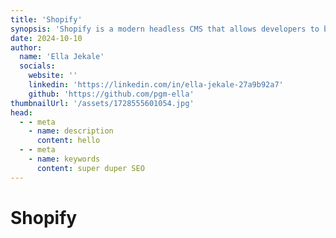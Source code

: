 ```yaml
---
title: 'Shopify'
synopsis: 'Shopify is a modern headless CMS that allows developers to build fast, optimized websites with ease.'
date: 2024-10-10
author:
  name: 'Ella Jekale'
  socials:
    website: ''
    linkedin: 'https://linkedin.com/in/ella-jekale-27a9b92a7'
    github: 'https://github.com/pgm-ella'
thumbnailUrl: '/assets/1728555601054.jpg'
head:
  - - meta
    - name: description
      content: hello
  - - meta
    - name: keywords
      content: super duper SEO
---
```


# Shopify